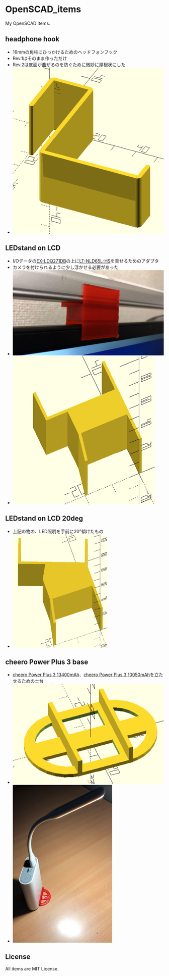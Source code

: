 # OpenSCAD_items

My OpenSCAD items.

## headphone hook
- 16mmの角柱にひっかけるためのヘッドフォンフック
- Rev.1はそのまま作っただけ
- Rev.2は底面が曲がるのを防ぐために微妙に屋根状にした
- ![](headphone_hook_rev2.png)

## LEDstand on LCD
- I/Oデータの[EX-LDQ271DB](https://www.iodata.jp/product/lcd/wide/ex-ldq271db/)の上に[LT-NLD65L-HS](http://www.ohm-direct.com/shopdetail/006020000005/)を乗せるためのアダプタ
- カメラを付けられるように少し浮かせる必要があった
- ![](LEDstand_onLCD.jpg)
- ![](LEDstand_onLCD_cad.png)

## LEDstand on LCD 20deg
- 上記の物の、LED照明を手前に20°傾けたもの
- ![](LEDstand_onLCD_20deg_cad.png)

## cheero Power Plus 3 base
- [cheero Power Plus 3 13400mAh](https://cheero.net/powerplus3/)、[cheero Power Plus 3 10050mAh](https://cheero.net/powerplus3_10050/)を立たせるための土台
- ![](cheero_PowerPlus3_base.png)
- ![](cheero_PowerPlus3_base.jpg)


## License
All items are MIT License.
